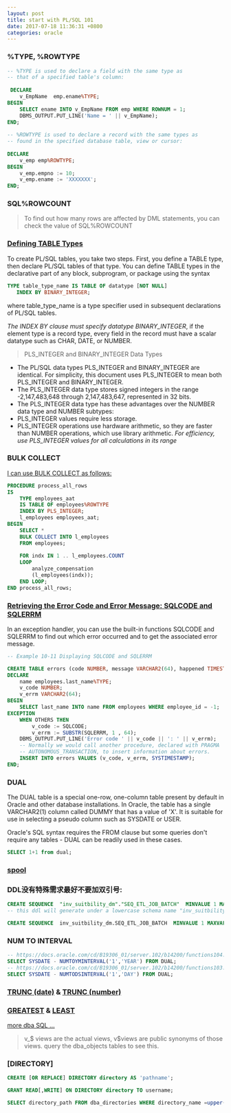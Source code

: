 ```yaml
---
layout: post
title: start with PL/SQL 101
date: 2017-07-18 11:36:31 +0800
categories: oracle
---
```


### %TYPE, %ROWTYPE
``` sql
-- %TYPE is used to declare a field with the same type as 
-- that of a specified table's column: 
 
 DECLARE
    v_EmpName  emp.ename%TYPE;
BEGIN
    SELECT ename INTO v_EmpName FROM emp WHERE ROWNUM = 1;
    DBMS_OUTPUT.PUT_LINE('Name = ' || v_EmpName);
END;
            
-- %ROWTYPE is used to declare a record with the same types as 
-- found in the specified database table, view or cursor: 
              
DECLARE
    v_emp emp%ROWTYPE;
BEGIN
    v_emp.empno := 10;
    v_emp.ename := 'XXXXXXX';
END;
```

### SQL%ROWCOUNT
> To find out how many rows are affected by DML statements, you can check the value of SQL%ROWCOUNT

### [Defining TABLE Types](https://docs.oracle.com/cd/A57673_01/DOC/server/doc/PLS23/ch4.htm)
To create PL/SQL tables, you take two steps. First, you define a TABLE type, then declare PL/SQL tables of that type. You can define TABLE types in the declarative part of any block, subprogram, or package using the syntax
``` sql
TYPE table_type_name IS TABLE OF datatype [NOT NULL]
   INDEX BY BINARY_INTEGER;
```
where table_type_name is a type specifier used in subsequent declarations of PL/SQL tables.

*The INDEX BY clause must specify datatype BINARY_INTEGER*, if the element type is a record type, every field in the record must have a scalar datatype such as CHAR, DATE, or NUMBER.

> PLS_INTEGER and BINARY_INTEGER Data Types
- The PL/SQL data types PLS_INTEGER and BINARY_INTEGER are identical. For simplicity, this document uses PLS_INTEGER to mean both PLS_INTEGER and BINARY_INTEGER.
- The PLS_INTEGER data type stores signed integers in the range -2,147,483,648 through 2,147,483,647, represented in 32 bits.
- The PLS_INTEGER data type has these advantages over the NUMBER data type and NUMBER subtypes:
- PLS_INTEGER values require less storage.
- PLS_INTEGER operations use hardware arithmetic, so they are faster than NUMBER operations, which use library arithmetic.
*For efficiency, use PLS_INTEGER values for all calculations in its range*

### BULK COLLECT
[I can use BULK COLLECT as follows:](http://www.oracle.com/technetwork/issue-archive/2008/08-mar/o28plsql-095155.html)
``` sql
PROCEDURE process_all_rows
IS
    TYPE employees_aat 
    IS TABLE OF employees%ROWTYPE
    INDEX BY PLS_INTEGER;
    l_employees employees_aat;
BEGIN
    SELECT *
    BULK COLLECT INTO l_employees
    FROM employees;
                                 
    FOR indx IN 1 .. l_employees.COUNT 
    LOOP
        analyze_compensation 
        (l_employees(indx));
    END LOOP;
END process_all_rows;
```

### [Retrieving the Error Code and Error Message: SQLCODE and SQLERRM](https://docs.oracle.com/cd/B19306_01/appdev.102/b14261/errors.htm#CJAJBAJG)
In an exception handler, you can use the built-in functions SQLCODE and SQLERRM to find out which error occurred and to get the associated error message.
``` sql
-- Example 10-11 Displaying SQLCODE and SQLERRM

CREATE TABLE errors (code NUMBER, message VARCHAR2(64), happened TIMESTAMP);
DECLARE
    name employees.last_name%TYPE;
    v_code NUMBER;
    v_errm VARCHAR2(64);
BEGIN
    SELECT last_name INTO name FROM employees WHERE employee_id = -1;
EXCEPTION
    WHEN OTHERS THEN
        v_code := SQLCODE;
        v_errm := SUBSTR(SQLERRM, 1 , 64);
    DBMS_OUTPUT.PUT_LINE('Error code ' || v_code || ': ' || v_errm);
    -- Normally we would call another procedure, declared with PRAGMA
    -- AUTONOMOUS_TRANSACTION, to insert information about errors.
    INSERT INTO errors VALUES (v_code, v_errm, SYSTIMESTAMP);
END;
```

### DUAL
The DUAL table is a special one-row, one-column table present by default in Oracle and other database installations. In Oracle, the table has a single VARCHAR2(1) column called DUMMY that has a value of 'X'. It is suitable for use in selecting a pseudo column such as SYSDATE or USER.

Oracle's SQL syntax requires the FROM clause but some queries don't require any tables - DUAL can be readily used in these cases.
``` sql
SELECT 1+1 from dual;
```

### [spool](https://docs.oracle.com/cd/E12825_01/epm.111/esb_techref/frameset.htm?maxl_commands_spool.htm)

### DDL没有特殊需求最好不要加双引号:
``` sql
CREATE SEQUENCE  "inv_suitbility_dm"."SEQ_ETL_JOB_BATCH"  MINVALUE 1 MAXVALUE 9999999;
-- this ddl will generate under a lowercase schema name "inv_suitbility_dm"

CREATE SEQUENCE  inv_suitbility_dm.SEQ_ETL_JOB_BATCH  MINVALUE 1 MAXVALUE 9999999;
```

### NUM TO INTERVAL
``` sql
-- https://docs.oracle.com/cd/B19306_01/server.102/b14200/functions104.htm
SELECT SYSDATE - NUMTOYMINTERVAL('1','YEAR') FROM DUAL;
-- https://docs.oracle.com/cd/B19306_01/server.102/b14200/functions103.htm
SELECT SYSDATE - NUMTODSINTERVAL('1','DAY') FROM DUAL;
```

### [TRUNC (date)](https://docs.oracle.com/cd/B19306_01/server.102/b14200/functions201.htm) & [TRUNC (number)](https://docs.oracle.com/cd/B19306_01/server.102/b14200/functions200.htm)

### [GREATEST](https://docs.oracle.com/cd/B19306_01/server.102/b14200/functions060.htm) & [LEAST](https://docs.oracle.com/cd/B19306_01/server.102/b14200/functions075.htm)

[more dba SQL ...](https://github.com/genghuiluo/legacy/blob/master/oracle_dba_scripts.sql)
> v\_$ views are the actual views, v$views are public synonyms of those views. query the dba\_objects tables to see this.

### [DIRECTORY]

``` sql
CREATE [OR REPLACE] DIRECTORY directory AS 'pathname';

GRANT READ[,WRITE] ON DIRECTORY directory TO username;

SELECT directory_path FROM dba_directories WHERE directory_name =upper('invdir');
```
